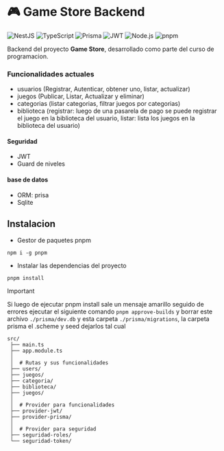 # 🎮 Game Store Backend

![NestJS](https://img.shields.io/badge/NestJS-E0234E?style=for-the-badge\&logo=nestjs\&logoColor=white)
![TypeScript](https://img.shields.io/badge/TypeScript-3178C6?style=for-the-badge\&logo=typescript\&logoColor=white)
![Prisma](https://img.shields.io/badge/Prisma-2D3748?style=for-the-badge\&logo=prisma\&logoColor=white)
![JWT](https://img.shields.io/badge/JWT-000000?style=for-the-badge\&logo=jsonwebtokens\&logoColor=white)
![Node.js](https://img.shields.io/badge/Node.js-43853D?style=for-the-badge\&logo=node.js\&logoColor=white)
![pnpm](https://img.shields.io/badge/pnpm-F69220?style=for-the-badge\&logo=pnpm\&logoColor=white)

Backend del proyecto **Game Store**, desarrollado como parte del curso de programacion.

### Funcionalidades actuales

* usuarios (Registrar, Autenticar, obtener uno, listar, actualizar)
* juegos (Publicar, Listar, Actualizar y eliminar)
* categorias (listar categorias, filtrar juegos por categorias)
* biblioteca (registrar: luego de una pasarela de pago se puede registrar el juego en la biblioteca del usuario, listar: lista los juegos en la biblioteca del usuario)

#### Seguridad

* JWT
* Guard de niveles

#### base de datos

* ORM: prisa
* Sqlite

## Instalacion

* Gestor de paquetes pnpm

```
npm i -g pnpm
```

* Instalar las dependencias del proyecto

```
pnpm install
```

> [!IMPORTANT]
> Si luego de ejecutar pnpm install sale un mensaje amarillo seguido de errores ejecutar el siguiente comando `pnpm approve-builds` y borrar este archivo `./prisma/dev.db` y esta carpeta `./prisma/migrations`, la carpeta prisma el .scheme y seed dejarlos tal cual

```
src/
 ├── main.ts
 ├── app.module.ts
 │
 │  # Rutas y sus funcionalidades
 ├── users/
 ├── juegos/
 ├── categoria/
 ├── biblioteca/
 ├── juegos/
 │
 │  # Provider para funcionalidades
 ├── provider-jwt/
 ├── provider-prisma/
 │
 │  # Provider para seguridad
 ├── seguridad-roles/
 └── seguridad-token/
```
